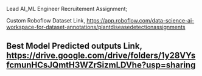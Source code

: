 Lead AI_ML Engineer Recruitement Assignment; 

Custom Roboflow Dataset Link, https://app.roboflow.com/data-science-ai-workspace-for-dataset-annotations/plantdiseasedetectionassignments


Best Model Predicted outputs Link, https://drive.google.com/drive/folders/1y28VYsfcmunHCsJQmtH3WZrSizmLDVhe?usp=sharing
-----------------------------------------------------------------------

